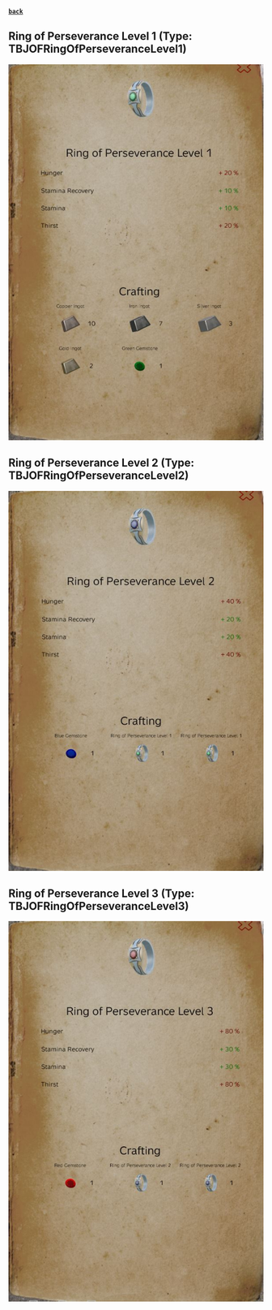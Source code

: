 [**`back`**](../Readme.md#rings)
## Ring of Perseverance Level 1 (Type: TBJOFRingOfPerseveranceLevel1)
![Ring of Perseverance Level 1](../images/ROFPL1.JPG "Ring of Perseverance Level1")
## Ring of Perseverance Level 2 (Type: TBJOFRingOfPerseveranceLevel2)
![Ring of Perseverance Level 2](../images/ROFPL2.JPG "Ring of Perseverance Level2")
## Ring of Perseverance Level 3 (Type: TBJOFRingOfPerseveranceLevel3)
![Ring of Perseverance Level 3](../images/ROFPL3.JPG "Ring of Perseverance Level3")